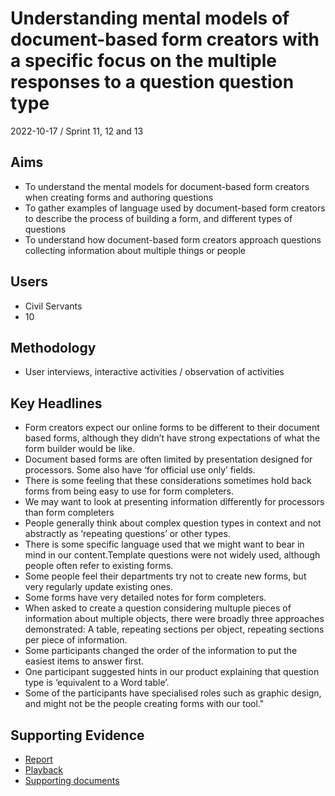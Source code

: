 # Understanding mental models of document-based form creators with a specific focus on the multiple responses to a question question type

2022-10-17 / Sprint 11, 12 and 13

## Aims
- To understand the mental models for document-based form creators when creating forms and authoring questions
- To gather examples of language used by document-based form creators to describe the process of building a form, and different types of questions
- To understand how document-based form creators approach questions collecting information about multiple things or people

## Users
- Civil Servants
- 10

## Methodology
- User interviews, interactive activities / observation of activities

## Key Headlines

- Form creators expect our online forms to be different to their document based forms, although they didn’t have strong expectations of what the form builder would be like.
- Document based forms are often limited by presentation designed for processors. Some also have ‘for official use only’ fields.
- There is some feeling that these considerations sometimes hold back forms from being easy to use for form completers.
- We may want to look at presenting information differently for processors than form completers
- People generally think about complex question types in context and not abstractly as ‘repeating questions’ or other types.
- There is some specific language used that we might want to bear in mind in our content.Template questions were not widely used, although people often refer to existing forms.
- Some people feel their departments try not to create new forms, but very regularly update existing ones.
- Some forms have very detailed notes for form completers.
- When asked to create a question considering multuple pieces of information about multiple objects, there were broadly three approaches demonstrated: A table, repeating sections per object, repeating sections per piece of information.
- Some participants changed the order of the information to put the easiest items to answer first.
- One participant suggested hints in our product explaining that question type is ‘equivalent to a Word table’.
- Some of the participants have specialised roles such as graphic design, and might not be the people creating forms with our tool."

## Supporting Evidence
- [Report](https://docs.google.com/presentation/d/1pQG_GG6szanHKcqKXCd9uhn5zGRBTH1W/edit#slide=id.p1)
- [Playback](https://docs.google.com/presentation/d/1pQG_GG6szanHKcqKXCd9uhn5zGRBTH1W/edit#slide=id.p1)
- [Supporting documents](https://drive.google.com/drive/folders/120KbwiQ3epl27O79IZRA_9wH5FyKRW-R)
